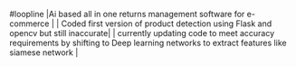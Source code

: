 #loopline
|Ai based all in one returns management software for e-commerce |
| Coded first version of product detection using Flask and opencv but still inaccurate|
| currently updating code to meet accuracy requirements by shifting to Deep learning networks to extract features like siamese network |
